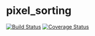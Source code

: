 # pixel_sorting

[![Build Status](https://travis-ci.org/henne90gen/pixel_sorting.svg?branch=master)](https://travis-ci.org/henne90gen/pixel_sorting)
[![Coverage Status](https://coveralls.io/repos/github/henne90gen/pixel_sorting/badge.svg?branch=master)](https://coveralls.io/github/henne90gen/pixel_sorting?branch=master)
